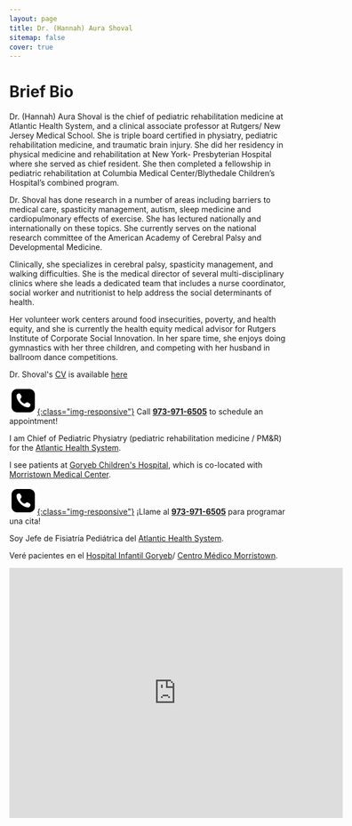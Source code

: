 ```yaml
---
layout: page
title: Dr. (Hannah) Aura Shoval
sitemap: false
cover: true
---
```


# Brief Bio

Dr. (Hannah) Aura Shoval is the chief of pediatric rehabilitation medicine at Atlantic Health System, and a clinical associate professor at Rutgers/ New Jersey Medical School. She is triple board certified in physiatry, pediatric rehabilitation medicine, and traumatic brain injury. She did her residency in physical medicine and rehabilitation at New York- Presbyterian Hospital where she served as chief resident. She then completed a fellowship in pediatric rehabilitation at Columbia Medical Center/Blythedale Children’s Hospital’s combined program. 

Dr. Shoval has done research in a number of areas including barriers to medical care, spasticity management, autism, sleep medicine and cardiopulmonary effects of exercise. She has lectured nationally and internationally on these topics. She currently serves on the national research committee of the American Academy of Cerebral Palsy and Developmental Medicine. 

Clinically, she specializes in cerebral palsy, spasticity management, and walking difficulties. She is the medical director of several multi-disciplinary clinics where she leads a dedicated team that includes a nurse coordinator, social worker and nutritionist to help address the social determinants of health. 

Her volunteer work centers around food insecurities, poverty, and health equity, and she is currently the health equity medical advisor for Rutgers Institute of Corporate Social Innovation. In her spare time, she enjoys doing gymnastics with her three children, and competing with her husband in ballroom dance competitions.

Dr. Shoval's [CV](/assets/cv.pdf) is available [here](/assets/cv.pdf)

<div class="container" markdown="1">
<div class="row" markdown="1">

  <div class="col" markdown="1">

[![phone](/assets/img/phone-icon.png){:class="img-responsive"}](tel:9739716505) Call **[973-971-6505](tel:9739716505)** to schedule an appointment!

I am Chief of Pediatric Physiatry (pediatric rehabilitation medicine /
PM&R) for the [Atlantic Health
System](https://www.atlantichealth.org/).

I see patients at [Goryeb Children's Hospital](https://www.atlantichealth.org/locations/hospitals/goryeb-childrens-hospital.html), which is co-located with 
[Morristown Medical Center](https://www.google.com/maps/dir//morristown+medical+center/data=!4m6!4m5!1m1!4e2!1m2!1m1!1s0x89c3a69b3e3b5bdf:0x5edce84ac07d4a42?sa=X&ved=2ahUKEwiPyuG0g7X1AhVSjokEHcVeDZcQ9Rd6BAgzEAU).

</div>
  <div class="col" markdown="1">
  
[![phone](/assets/img/phone-icon.png){:class="img-responsive"}](tel:9739716505) ¡Llame al **[973-971-6505](tel:9739716505)** para programar una cita!

Soy Jefe de Fisiatría Pediátrica del [Atlantic Health System](https://www.atlantichealth.org/).

Veré pacientes en el [Hospital Infantil Goryeb](https://www.atlantichealth.org/locations/hospitals/goryeb-childrens-hospital.html)/ [Centro Médico Morristown](https://www.google.com/maps/dir//morristown+medical+center/data=!4m6!4m5!1m1!4e2!1m2!1m1!1s0x89c3a69b3e3b5bdf:0x5edce84ac07d4a42?sa=X&ved=2ahUKEwiPyuG0g7X1AhVSjokEHcVeDZcQ9Rd6BAgzEAU).


</div>
</div>
</div>

<iframe src="https://www.google.com/maps/embed?pb=!1m18!1m12!1m3!1d3020.8321397408095!2d-74.47005204920306!3d40.7877043408164!2m3!1f0!2f0!3f0!3m2!1i1024!2i768!4f13.1!3m3!1m2!1s0x89c3a69c7ae7aa01%3A0x8d8a3f1d105cd1bf!2s55%20Madison%20Ave%2C%20Morristown%2C%20NJ%2007960!5e0!3m2!1sen!2sus!4v1646257554372!5m2!1sen!2sus" width="600" height="450" style="border:0;" allowfullscreen="" loading="lazy"></iframe>


